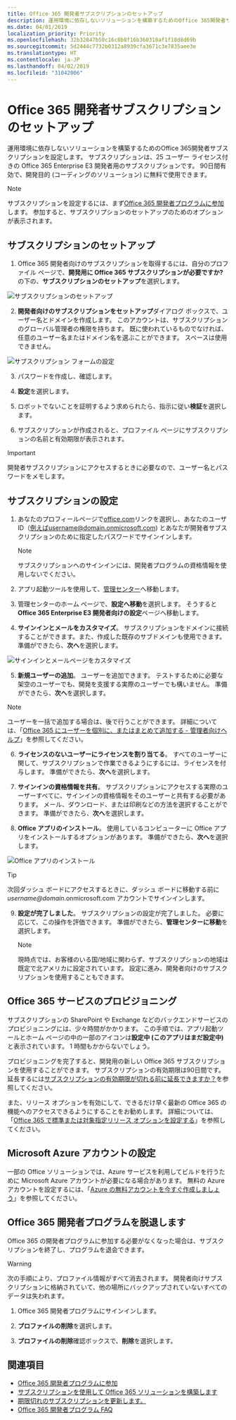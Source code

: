 ```yaml
---
title: Office 365 開発者サブスクリプションのセットアップ
description: 運用環境に依存しないソリューションを構築するためのOffice 365開発者サブスクリプションを設定します。
ms.date: 04/01/2019
localization_priority: Priority
ms.openlocfilehash: 32b32847b50c16c8b8f16b360318af1f18d8d69b
ms.sourcegitcommit: 5d2444c7732b0312a8939cfa3671c3e7835aee3e
ms.translationtype: HT
ms.contentlocale: ja-JP
ms.lasthandoff: 04/02/2019
ms.locfileid: "31042006"
---
```

# <a name="set-up-an-office-365-developer-subscription"></a>Office 365 開発者サブスクリプションのセットアップ 

運用環境に依存しないソリューションを構築するためのOffice 365開発者サブスクリプションを設定します。 サブスクリプションは、25 ユーザー ライセンス付きの Office 365 Enterprise E3 開発者用のサブスクリプションです。 90日間有効で、開発目的 (コーディングのソリューション) に無料で使用できます。

> [!NOTE] 
> サブスクリプションを設定するには、まず[Office 365 開発者プログラムに参加](office-365-developer-program.md)します。 参加すると、サブスクリプションのセットアップのためのオプションが表示されます。

## <a name="set-up-your-subscription"></a>サブスクリプションのセットアップ

1. Office 365 開発者向けのサブスクリプションを取得するには、自分のプロファイル ページで、**開発用に Office 365 サブスクリプションが必要ですか?** の下の、**サブスクリプションのセットアップ**を選択します。

  ![サブスクリプションのセットアップ](images/4-set-up-subscription.png)

2. **開発者向けのサブスクリプションをセットアップ**ダイアログ ボックスで、ユーザー名とドメインを作成します。 このアカウントは、サブスクリプションのグローバル管理者の権限を持ちます。 既に使われているものでなければ、任意のユーザー名またはドメイン名を選ぶことができます。 スペースは使用できません。

  ![サブスクリプション フォームの設定](images/5-set-up-form.png)

3. パスワードを作成し、確認します。

4. **設定**を選択します。

5. ロボットでないことを証明するよう求められたら、指示に従い**検証**を選択します。

6. サブスクリプションが作成されると、プロファイル ページにサブスクリプションの名前と有効期限が表示されます。

  > [!IMPORTANT]
  > 開発者サブスクリプションにアクセスするときに必要なので、ユーザー名とパスワードをメモします。

## <a name="configure-the-subscription"></a>サブスクリプションの設定

1. あなたのプロフィールページで[office.com](https://www.office.com/)リンクを選択し、あなたのユーザID（例えばusername@domain.onmicrosoft.com) とあなたが開発者サブスクリプションのために指定したパスワードでサインインします。

   > [!NOTE] 
   > サブスクリプションへのサインインには、開発者プログラムの資格情報を使用しないでください。

2. アプリ起動ツールを使用して、[管理センター](https://portal.office.com/adminportal/home#/homepage)へ移動します。

3. 管理センターのホーム ページで、**設定へ移動**を選択します。 そうすると **Office 365 Enterprise E3 開発者向けの設定**ページへ移動します。

4. **サインインとメールをカスタマイズ**。 サブスクリプションをドメインに接続することができます。また、作成した既存のサブドメインも使用できます。 準備ができたら、**次へ**を選択します。

  ![サインインとメールページをカスタマイズ](images/8a-set-up-personalize.png)

5. **新規ユーザーの追加**。 ユーザーを追加できます。 テストするために必要な架空のユーザーでも、開発を支援する実際のユーザーでも構いません。 準備ができたら、**次へ**を選択します。
    
  > [!NOTE]
  > ユーザーを一括で追加する場合は、後で行うことができます。 詳細については、「[Office 365 にユーザーを個別に、またはまとめて追加する - 管理者向けヘルプ](https://support.office.com/article/add-users-individually-or-in-bulk-to-office-365-admin-help-1970f7d6-03b5-442f-b385-5880b9c256ec)」を参照してください。

6. **ライセンスのないユーザーにライセンスを割り当てる**。 すべてのユーザーに関して、サブスクリプションで作業できるようにするには、ライセンスを付与します。 準備ができたら、**次へ**を選択します。

7. **サインインの資格情報を共有**。 サブスクリプションにアクセスする実際のユーザーすべてに、サインインの資格情報をそのユーザーと共有する必要があります。 メール、ダウンロード、または印刷などの方法を選択することができます。 準備ができたら、**次へ**を選択します。

8. **Office アプリのインストール**。 使用しているコンピューターに Office アプリをインストールするオプションがあります。 準備ができたら、**次へ**を選択します。

  ![Office アプリのインストール](images/11-install-office-apps.png)

   > [!TIP] 
   > 次回ダッシュ ボードにアクセスするときに、ダッシュ ボードに移動する前に*username@domain*.onmicrosoft.com アカウントでサインインします。

9. **設定が完了しました**。 サブスクリプションの設定が完了しました。 必要に応じて、この操作を評価できます。 準備ができたら、**管理センターに移動**を選択します。
    
   > [!NOTE] 
   > 現時点では、お客様のいる国/地域に関わらず、サブスクリプションの地域は既定で北アメリカに設定されています。 設定に進み、開発者向けのサブスクリプションを使用することもできます。

## <a name="provision-office-365-services"></a>Office 365 サービスのプロビジョニング

サブスクリプションの SharePoint や Exchange などのバックエンドサービスのプロビジョニングには、少々時間がかかります。 この手順では、アプリ起動ツールとホーム ページの中の一部のアイコンは**設定中 (このアプリはまだ設定中)** と表示されています。 1 時間もかからないでしょう。

プロビジョニングを完了すると、開発用の新しい Office 365 サブスクリプションを使用することができます。 サブスクリプションの有効期限は90日間です。 延長するには[サブスクリプションの有効期限が切れる前に延長できますか？](office-365-developer-program-faq.md#renew-subscription)を参照してください。

また、リリース オプションを有効にして、できるだけ早く最新の Office 365 の機能へのアクセスできるようにすることをお勧めします。 詳細については、「[Office 365 で標準または対象指定リリース オプションを設定する](https://support.office.com/article/set-up-the-standard-or-targeted-release-options-in-office-365-3b3adfa4-1777-4ff0-b606-fb8732101f47)」を参照してください。

## <a name="set-up-a-microsoft-azure-account"></a>Microsoft Azure アカウントの設定

一部の Office ソリューションでは、Azure サービスを利用してビルドを行うために Microsoft Azure アカウントが必要になる場合があります。 無料の Azure アカウントを設定するには、「[Azure の無料アカウントを今すぐ作成しましょう](https://azure.microsoft.com/free/)」を参照してください。

## <a name="leave-the-office-365-developer-program"></a>Office 365 開発者プログラムを脱退します

Office 365 の開発者プログラムに参加する必要がなくなった場合は、サブスクリプションを終了し、プログラムを退会できます。

  > [!WARNING]
  > 次の手順により、プロファイル情報がすべて消去されます。 開発者向けサブスクリプションに格納されていて、他の場所にバックアップされていないすべてのデータは失われます。

1. Office 365 開発者プログラムにサインインします。

2. **プロファイルの削除**を選択します。

3. **プロファイルの削除**確認ボックスで、**削除**を選択します。

## <a name="see-also"></a>関連項目

- [Office 365 開発者プログラムに参加](office-365-developer-program.md)
- [サブスクリプションを使用して Office 365 ソリューションを構築します](build-office-365-solutions.md)
- [期限切れのサブスクリプションを更新します。](subscription-expiration-and-renewal.md)
- [Office 365 開発者プログラム FAQ](office-365-developer-program-faq.md)
